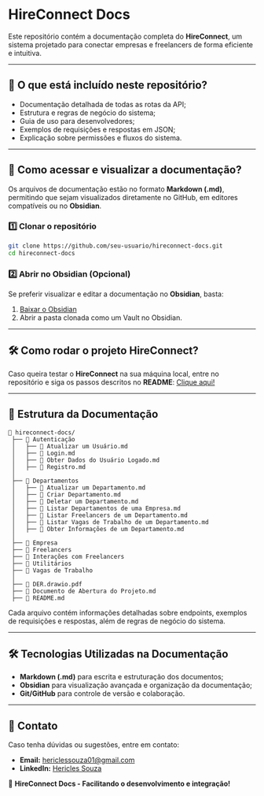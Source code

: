 # HireConnect Docs

Este repositório contém a documentação completa do **HireConnect**, um sistema projetado para conectar empresas e freelancers de forma eficiente e intuitiva.

---

## 📖 O que está incluído neste repositório?

- Documentação detalhada de todas as rotas da API;
- Estrutura e regras de negócio do sistema;
- Guia de uso para desenvolvedores;
- Exemplos de requisições e respostas em JSON;
- Explicação sobre permissões e fluxos do sistema.

---

## 🚀 Como acessar e visualizar a documentação?

Os arquivos de documentação estão no formato **Markdown (.md)**, permitindo que sejam visualizados diretamente no GitHub, em editores compatíveis ou no **Obsidian**.

### 1️⃣ Clonar o repositório

```sh
git clone https://github.com/seu-usuario/hireconnect-docs.git
cd hireconnect-docs
```

### 2️⃣ Abrir no Obsidian (Opcional)

Se preferir visualizar e editar a documentação no **Obsidian**, basta:

1. [Baixar o Obsidian](https://obsidian.md/)
2. Abrir a pasta clonada como um Vault no Obsidian.

--- 
## 🛠 Como rodar o projeto HireConnect?

Caso queira testar o **HireConnect** na sua máquina local, entre no repositório e siga os passos descritos no **README**: [Clique aqui!](https://github.com/HericlesSouza/hireconnect)

---

## 📌 Estrutura da Documentação

```
📂 hireconnect-docs/
 ├── 📂 Autenticação
 │   ├── 📄 Atualizar um Usuário.md
 │   ├── 📄 Login.md
 │   ├── 📄 Obter Dados do Usuário Logado.md
 │   ├── 📄 Registro.md
 │
 ├── 📂 Departamentos
 │   ├── 📄 Atualizar um Departamento.md
 │   ├── 📄 Criar Departamento.md
 │   ├── 📄 Deletar um Departamento.md
 │   ├── 📄 Listar Departamentos de uma Empresa.md
 │   ├── 📄 Listar Freelancers de um Departamento.md
 │   ├── 📄 Listar Vagas de Trabalho de um Departamento.md
 │   ├── 📄 Obter Informações de um Departamento.md
 │
 ├── 📂 Empresa
 ├── 📂 Freelancers
 ├── 📂 Interações com Freelancers
 ├── 📂 Utilitários
 ├── 📂 Vagas de Trabalho
 │
 ├── 📄 DER.drawio.pdf
 ├── 📄 Documento de Abertura do Projeto.md
 ├── 📄 README.md
```

Cada arquivo contém informações detalhadas sobre endpoints, exemplos de requisições e respostas, além de regras de negócio do sistema.

---

## 🛠 Tecnologias Utilizadas na Documentação

- **Markdown (.md)** para escrita e estruturação dos documentos;
- **Obsidian** para visualização avançada e organização da documentação;
- **Git/GitHub** para controle de versão e colaboração.

---

## 📩 Contato

Caso tenha dúvidas ou sugestões, entre em contato:
- **Email:** [hericlessouza01@gmail.com](mailto:hericlessouza01@gmail.com)
- **LinkedIn:** [Hericles Souza](https://www.linkedin.com/in/hericlessouza/)

🚀 **HireConnect Docs - Facilitando o desenvolvimento e integração!**